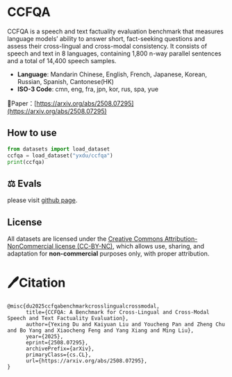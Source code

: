 # CCFQA
CCFQA is a speech and text factuality evaluation benchmark that measures language models’ ability to answer short, fact-seeking questions and assess their cross-lingual and cross-modal consistency. It consists of speech and text in 8 languages, containing 1,800 n-way parallel sentences and a total of 14,400 speech samples.
- **Language**: Mandarin Chinese, English, French, Japanese, Korean, Russian, Spanish, Cantonese(HK)
- **ISO-3 Code**: cmn, eng, fra, jpn, kor, rus, spa, yue 

📄Paper：[https://arxiv.org/abs/2508.07295](https://arxiv.org/abs/2508.07295)

## How to use



```python
from datasets import load_dataset
ccfqa = load_dataset("yxdu/ccfqa")
print(ccfqa)
```

## ⚖️ Evals

please visit [github page](https://github.com/yxduir/ccfqa).


## License

All datasets are licensed under the [Creative Commons Attribution-NonCommercial license (CC-BY-NC)](https://creativecommons.org/licenses/), which allows use, sharing, and adaptation for **non-commercial** purposes only, with proper attribution.

# 🖊Citation

```
@misc{du2025ccfqabenchmarkcrosslingualcrossmodal,
      title={CCFQA: A Benchmark for Cross-Lingual and Cross-Modal Speech and Text Factuality Evaluation}, 
      author={Yexing Du and Kaiyuan Liu and Youcheng Pan and Zheng Chu and Bo Yang and Xiaocheng Feng and Yang Xiang and Ming Liu},
      year={2025},
      eprint={2508.07295},
      archivePrefix={arXiv},
      primaryClass={cs.CL},
      url={https://arxiv.org/abs/2508.07295}, 
}
```

